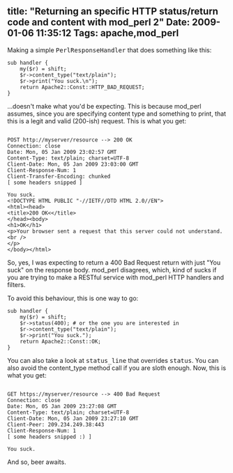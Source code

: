title: "Returning an specific HTTP status/return code and content with mod_perl 2"
Date: 2009-01-06 11:35:12
Tags: apache,mod_perl
---
Making a simple <tt>PerlResponseHandler</tt> that does something like this:
<pre><code>sub handler {
    my($r) = shift;
    $r-&gt;content_type("text/plain");
    $r-&gt;print("You suck.\n");
    return Apache2::Const::HTTP_BAD_REQUEST;
}</code></pre>
...doesn't make what you'd be expecting. This is because mod_perl assumes, since you are specifying content type and something to print, that this is a legit and valid (200-ish) request. This is what you get:
<pre><code>
POST http://myserver/resource --&gt; 200 OK
Connection: close
Date: Mon, 05 Jan 2009 23:02:57 GMT
Content-Type: text/plain; charset=UTF-8
Client-Date: Mon, 05 Jan 2009 23:03:00 GMT
Client-Response-Num: 1
Client-Transfer-Encoding: chunked
[ some headers snipped ]

You suck.
&lt;!DOCTYPE HTML PUBLIC "-//IETF//DTD HTML 2.0//EN"&gt;
&lt;html&gt;&lt;head&gt;
&lt;title&gt;200 OK&lt;&lt;/title&gt;
&lt;/head&gt;&lt;body&gt;
&lt;h1&gt;OK&lt;/h1&gt;
&lt;p&gt;Your browser sent a request that this server could not understand.&lt;br /&gt;
&lt;/p&gt;
&lt;/body&gt;&lt;/html&gt;
</code></pre>
So, yes, I was expecting to return a 400 Bad Request return with just "You suck" on the response body. mod_perl disagrees, which, kind of sucks if you are trying to make a RESTful service with mod_perl HTTP handlers and filters.

To avoid this behaviour, this is one way to go:
<pre><code>sub handler {
    my($r) = shift;
    $r-&gt;status(400); # or the one you are interested in
    $r-&gt;content_type("text/plain");
    $r-&gt;print("You suck.");
    return Apache2::Const::OK;
}
</code></pre>
You can also take a look at <tt>status_line</tt> that overrides <tt>status</tt>. You can also avoid the content_type method call if you are sloth enough. Now, this is what you get:

<pre><code>
GET https://myserver/resource --> 400 Bad Request
Connection: close
Date: Mon, 05 Jan 2009 23:27:08 GMT
Content-Type: text/plain; charset=UTF-8
Client-Date: Mon, 05 Jan 2009 23:27:10 GMT
Client-Peer: 209.234.249.38:443
Client-Response-Num: 1
[ some headers snipped :) ]

You suck.
</code></pre>

And so, beer awaits.